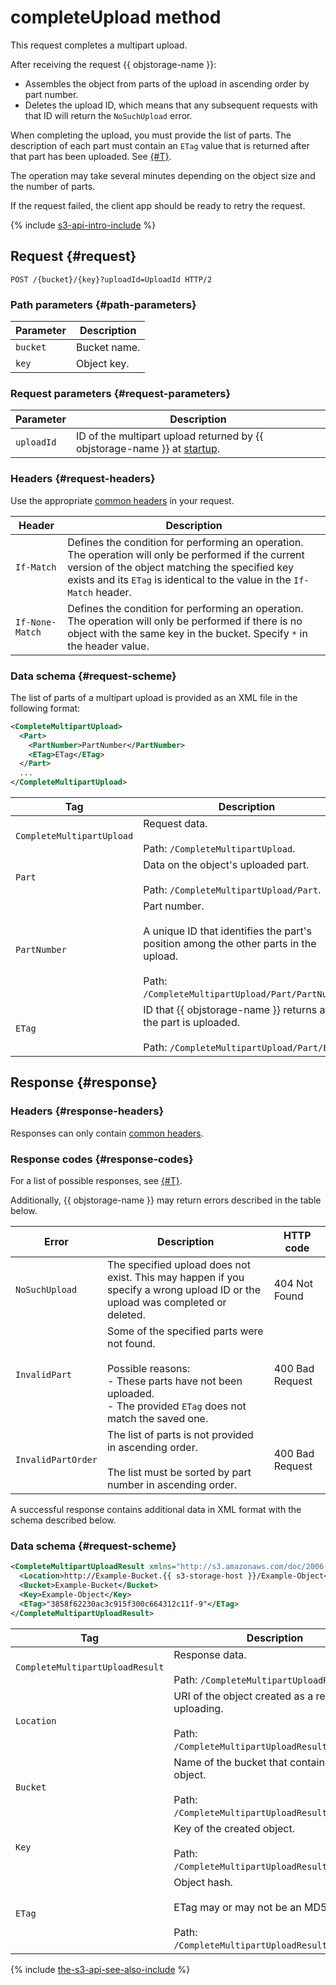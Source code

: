 # completeUpload method

This request completes a multipart upload.

After receiving the request {{ objstorage-name }}:

- Assembles the object from parts of the upload in ascending order by part number.
- Deletes the upload ID, which means that any subsequent requests with that ID will return the `NoSuchUpload` error.

When completing the upload, you must provide the list of parts. The description of each part must contain an `ETag` value that is returned after that part has been uploaded. See [{#T}](uploadpart.md).

The operation may take several minutes depending on the object size and the number of parts.

If the request failed, the client app should be ready to retry the request.

{% include [s3-api-intro-include](../../../../_includes/storage/s3-api-intro-include.md) %}

## Request {#request}

```http
POST /{bucket}/{key}?uploadId=UploadId HTTP/2
```

### Path parameters {#path-parameters}

Parameter | Description
----- | -----
`bucket` | Bucket name.
`key` | Object key.


### Request parameters {#request-parameters}

Parameter | Description
----- | -----
`uploadId` | ID of the multipart upload returned by {{ objstorage-name }} at [startup](startupload.md).


### Headers {#request-headers}

Use the appropriate [common headers](../common-request-headers.md) in your request.

Header | Description
--- | ---
`If-Match` | Defines the condition for performing an operation. The operation will only be performed if the current version of the object matching the specified key exists and its `ETag` is identical to the value in the `If-Match` header.
`If-None-Match` | Defines the condition for performing an operation. The operation will only be performed if there is no object with the same key in the bucket. Specify `*` in the header value.

### Data schema {#request-scheme}

The list of parts of a multipart upload is provided as an XML file in the following format:

```xml
<CompleteMultipartUpload>
  <Part>
    <PartNumber>PartNumber</PartNumber>
    <ETag>ETag</ETag>
  </Part>
  ...
</CompleteMultipartUpload>
```

Tag | Description
----- | -----
`CompleteMultipartUpload` | Request data.<br/><br/>Path: `/CompleteMultipartUpload`.
`Part` | Data on the object's uploaded part.<br/><br/>Path: `/CompleteMultipartUpload/Part`.
`PartNumber` | Part number.<br/><br/>A unique ID that identifies the part's position among the other parts in the upload.<br/><br/>Path: `/CompleteMultipartUpload/Part/PartNumber`.
`ETag` | ID that {{ objstorage-name }} returns after the part is uploaded.<br/><br/>Path: `/CompleteMultipartUpload/Part/ETag`.

## Response {#response}

### Headers {#response-headers}

Responses can only contain [common headers](../common-response-headers.md).

### Response codes {#response-codes}

For a list of possible responses, see [{#T}](../response-codes.md).

Additionally, {{ objstorage-name }} may return errors described in the table below.

Error | Description | HTTP code
----- | ----- | -----
`NoSuchUpload` | The specified upload does not exist. This may happen if you specify a wrong upload ID or the upload was completed or deleted. | 404 Not Found
`InvalidPart` | Some of the specified parts were not found.<br/><br/>Possible reasons:<br/>- These parts have not been uploaded.<br/>- The provided `ETag` does not match the saved one. | 400 Bad Request
`InvalidPartOrder` | The list of parts is not provided in ascending order.<br/><br/>The list must be sorted by part number in ascending order. | 400 Bad Request


A successful response contains additional data in XML format with the schema described below.

### Data schema {#request-scheme}

```xml
<CompleteMultipartUploadResult xmlns="http://s3.amazonaws.com/doc/2006-03-01/">
  <Location>http://Example-Bucket.{{ s3-storage-host }}/Example-Object</Location>
  <Bucket>Example-Bucket</Bucket>
  <Key>Example-Object</Key>
  <ETag>"3858f62230ac3c915f300c664312c11f-9"</ETag>
</CompleteMultipartUploadResult>
```

Tag | Description
----- | -----
`CompleteMultipartUploadResult` | Response data.<br/><br/>Path: `/CompleteMultipartUploadResult`.
`Location` | URI of the object created as a result of uploading.<br/><br/>Path: `/CompleteMultipartUploadResult/Location`.
`Bucket` | Name of the bucket that contains the object.<br/><br/>Path: `/CompleteMultipartUploadResult/Bucket`.
`Key` | Key of the created object.<br/><br/>Path: `/CompleteMultipartUploadResult/Key`.
`ETag` | Object hash.<br/><br/>ETag may or may not be an MD5.<br/><br/>Path: `/CompleteMultipartUploadResult/ETag`.

{% include [the-s3-api-see-also-include](../../../../_includes/storage/the-s3-api-see-also-include.md) %}